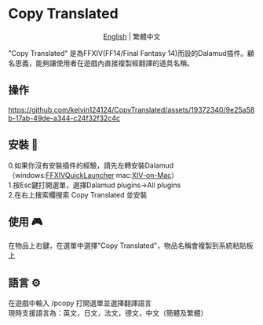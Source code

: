 # Copy Translated
<div align="center">

[English](README.md) | 繁體中文

</div>

"Copy Translated" 是為FFXIV(FF14/Final Fantasy 14)而設的Dalamud插件。顧名思義，能夠讓使用者在遊戲內直接複製經翻譯的道具名稱。  

## 操作
https://github.com/kelvin124124/CopyTranslated/assets/19372340/9e25a58b-17ab-49de-a344-c24f32f32c4c  

## 安裝 🔧
0.如果你沒有安裝插件的經驗，請先左轉安裝Dalamud （windows:[FFXIVQuickLauncher](https://github.com/goatcorp/FFXIVQuickLauncher)
mac:[XIV-on-Mac](https://github.com/marzent/XIV-on-Mac)）  
1.按Esc鍵打開選單，選擇Dalamud plugins->All plugins  
2.在右上搜索欄搜索 Copy Translated 並安裝  

## 使用 🎮
在物品上右鍵，在選單中選擇"Copy Translated"，物品名稱會複製到系統粘貼板上  

## 語言 ⚙️
在遊戲中輸入 /pcopy 打開選單並選擇翻譯語言  
現時支援語言為：英文，日文，法文，德文，中文（簡體及繁體）  

